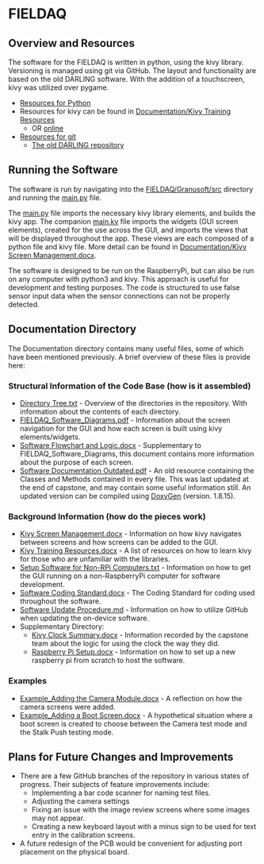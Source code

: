 # FIELDAQ

## Overview and Resources
The software for the FIELDAQ is written in python, using the kivy library. Versioning is managed using git via GitHub. The layout and functionality are based on the old DARLING software. With the addition of a touchscreen, kivy was utilized over pygame.

- [Resources for Python](https://www.python.org/about/gettingstarted/)
- Resources for kivy can be found in [Documentation/Kivy Training Resources](https://github.com/byu-crop-biomechanics-lab/FIELDAQ/blob/master/Documentation/Kivy%20Training%20Resources.docx)
  - OR [online](https://kivy.org/doc/stable/gettingstarted/index.html)
- [Resources for git](https://guides.github.com/introduction/git-handbook/)
  - [The old DARLING repository](https://github.com/byu-crop-biomechanics-lab/DARLING_Software.git)

## Running the Software
The software is run by navigating into the [FIELDAQ/Granusoft/src](https://github.com/byu-crop-biomechanics-lab/FIELDAQ/tree/master/Granusoft/src) directory and running the [main.py](https://github.com/byu-crop-biomechanics-lab/FIELDAQ/blob/master/Granusoft/src/main.py) file.

The [main.py](https://github.com/byu-crop-biomechanics-lab/FIELDAQ/blob/master/Granusoft/src/main.py) file imports the necessary kivy library elements, and builds the kivy app. The companion [main.kv](https://github.com/byu-crop-biomechanics-lab/FIELDAQ/blob/master/Granusoft/src/main.kv) file imports the widgets (GUI screen elements), created for the use across the GUI, and imports the views that will be displayed throughout the app. These views are each composed of a python file and kivy file. More detail can be found in [Documentation/Kivy Screen Management.docx](https://github.com/byu-crop-biomechanics-lab/FIELDAQ/blob/master/Documentation/Kivy%20Screen%20Management.docx).

The software is designed to be run on the RaspberryPi, but can also be run on any computer with python3 and kivy. This approach is useful for development and testing purposes. The code is structured to use false sensor input data when the sensor connections can not be properly detected.

## Documentation Directory
The Documentation directory contains many useful files, some of which have been mentioned previously. A brief overview of these files is provide here:
### Structural Information of the Code Base (how is it assembled)
- [Directory Tree.txt](https://github.com/byu-crop-biomechanics-lab/FIELDAQ/blob/master/Documentation/Directory%20Tree.txt) -  Overview of the directories in the repository. With information about the contents of each directory.
- [FIELDAQ_Software_Diagrams.pdf](https://github.com/byu-crop-biomechanics-lab/FIELDAQ/blob/master/Documentation/FIELDAQ_Software_Diagrams.pdf) - 	Information about the screen navigation for the GUI and how each screen is built using kivy elements/widgets.
- [Software Flowchart and Logic.docx](https://github.com/byu-crop-biomechanics-lab/FIELDAQ/blob/master/Documentation/Software%20Flowchart%20and%20Logic.docx) - 	Supplementary to FIELDAQ_Software_Diagrams, this document contains more information about the purpose of each screen.
- [Software Documentation Outdated.pdf](https://github.com/byu-crop-biomechanics-lab/FIELDAQ/blob/master/Documentation/Software%20Documentation%20Outdated.pdf) - 	An old resource containing the Classes and Methods contained in every file. This was last updated at the end of capstone, and may contain some useful information still. An updated version can be compiled using [DoxyGen](https://www.doxygen.nl/index.html) (version. 1.8.15).
### Background Information (how do the pieces work)
- [Kivy Screen Management.docx](https://github.com/byu-crop-biomechanics-lab/FIELDAQ/blob/master/Documentation/Kivy%20Screen%20Management.docx) - 	Information on how kivy navigates between screens and how screens can be added to the GUI.
- [Kivy Training Resources.docx](https://github.com/byu-crop-biomechanics-lab/FIELDAQ/blob/master/Documentation/Kivy%20Training%20Resources.docx) - 	A list of resources on how to learn kivy for those who are unfamiliar with the libraries.
- [Setup Software for Non-RPi Computers.txt](https://github.com/byu-crop-biomechanics-lab/FIELDAQ/blob/master/Documentation/Setup%20Software%20for%20Non-RPi%20Computers.txt) -  Information on how to get the GUI running on a non-RaspberryPi computer for software development.
- [Software Coding Standard.docx](https://github.com/byu-crop-biomechanics-lab/FIELDAQ/blob/master/Documentation/Software%20Coding%20Standard.docx) -	The Coding Standard for coding used throughout the software.
- [Software Update Procedure.md](https://github.com/byu-crop-biomechanics-lab/FIELDAQ/blob/master/Documentation/Software%20Update%20Procedure.txt) - 	Information on how to utilize GitHub when updating the on-device software.
- Supplementary Directory:
  - [Kivy Clock Summary.docx](https://github.com/byu-crop-biomechanics-lab/FIELDAQ/blob/master/Documentation/Supplementary/Kivy%20Clock%20Summary.docx) - 	Information recorded by the capstone team about the logic for using the clock the way they did.
  - [Raspberry Pi Setup.docx](https://github.com/byu-crop-biomechanics-lab/FIELDAQ/blob/master/Documentation/Supplementary/Raspberry%20Pi%20Setup.docx) - 	Information on how to set up a new raspberry pi from scratch to host the software.
### Examples
- [Example_Adding the Camera Module.docx](https://github.com/byu-crop-biomechanics-lab/FIELDAQ/blob/master/Documentation/Example_Adding%20the%20Camera%20Module.docx) - A reflection on how the camera screens were added.
- [Example_Adding a Boot Screen.docx](https://github.com/byu-crop-biomechanics-lab/FIELDAQ/blob/master/Documentation/Example_Adding%20a%20Boot%20Screen.docx) - A hypothetical situation where a boot screen is created to choose between the Camera test mode and the Stalk Push testing mode.

## Plans for Future Changes and Improvements
- There are a few GitHub branches of the repository in various states of progress. Their subjects of feature improvements include:
  - Implementing a bar code scanner for naming test files.
  - Adjusting the camera settings
  - Fixing an issue with the image review screens where some images may not appear.
  - Creating a new keyboard layout with a minus sign to be used for text entry in the calibration screens.
- A future redesign of the PCB would be convenient for adjusting port placement on the physical board.

